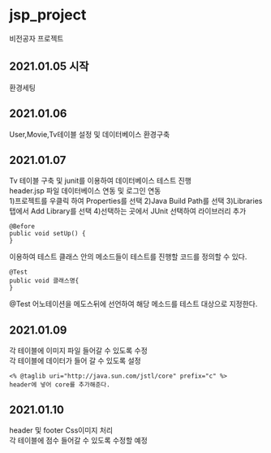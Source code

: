 # jsp_project
비전공자 프로젝트

## 2021.01.05 시작
  환경세팅

## 2021.01.06
  User,Movie,Tv테이블 설정 및 데이터베이스 환경구축<br>
 
## 2021.01.07
  Tv 테이블 구축 및 junit를 이용하여 데이터베이스 테스트 진행<br>
  header.jsp 파일 데이터베이스 연동 및 로그인 연동<br>
  1)프로젝트를 우클릭 하여 Properties를 선택
  2)Java Build Path를 선택
  3)Libraries 탭에서 Add Library를 선택
  4)선택하는 곳에서 JUnit 선택하여 라이브러리 추가
  ```
  @Before
  public void setUp() {
  }
  ```
  이용하여 테스트 클래스 안의 메소드들이 테스트를 진행할 코드를 정의할 수 있다.
  ```
  @Test
  public void 클래스명{
  }
  ```
  @Test 어노테이션을 메도스뒤에 선언하여 해당 메소드를 테스트 대상으로 지정한다.  
## 2021.01.09
  각 테이블에 이미지 파일 들어갈 수 있도록 수정<br>
  각 테이블에 데이터가 들어 갈 수 있도록 설정
   ```
  <% @taglib uri="http://java.sun.com/jstl/core" prefix="c" %>
  header에 넣어 core를 추가해준다.
  ```
## 2021.01.10
  header 및 footer Css이미지 처리<br>
  각 테이블에 점수 들어갈 수 있도록 수정할 예정
